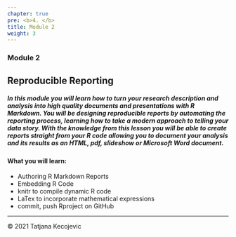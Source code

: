 ```yaml
---
chapter: true
pre: <b>4. </b>
title: Module 2
weight: 3
---
```


### Module 2

## Reproducible Reporting

##### In this module you will learn how to turn your research description and analysis into high quality documents and presentations with R Markdown. You will be designing reproducible reports by automating the reporting process, learning how to take a modern approach to telling your data story. With the knowledge from this lesson you will be able to create reports straight from your R code allowing you to document your analysis and its results as an HTML, pdf, slideshow or Microsoft Word document. 


#### What you will learn:

*	Authoring R Markdown Reports
*	Embedding R Code
*	knitr to compile dynamic R code
*	LaTex to incorporate mathematical expressions
* commit, push Rproject on GitHub

-----------------------------
© 2021 Tatjana Kecojevic
